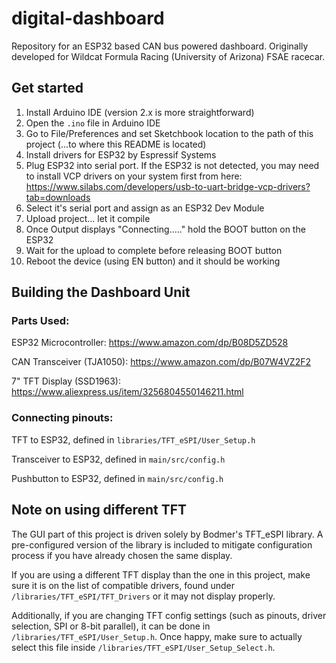 # digital-dashboard
Repository for an ESP32 based CAN bus powered dashboard. Originally developed for Wildcat Formula Racing (University of Arizona) FSAE racecar.

## Get started

1. Install Arduino IDE (version 2.x is more straightforward)
2. Open the `.ino` file in Arduino IDE
3. Go to File/Preferences and set Sketchbook location to the path of this project (...to where this README is located)
4. Install drivers for ESP32 by Espressif Systems
5. Plug ESP32 into serial port. If the ESP32 is not detected, you may need to install VCP drivers on your system first from here: https://www.silabs.com/developers/usb-to-uart-bridge-vcp-drivers?tab=downloads
6. Select it's serial port and assign as an ESP32 Dev Module
7. Upload project... let it compile
8. Once Output displays "Connecting....." hold the BOOT button on the ESP32
9. Wait for the upload to complete before releasing BOOT button
10. Reboot the device (using EN button) and it should be working

## Building the Dashboard Unit

### Parts Used:

ESP32 Microcontroller: https://www.amazon.com/dp/B08D5ZD528

CAN Transceiver (TJA1050): https://www.amazon.com/dp/B07W4VZ2F2

7" TFT Display (SSD1963): https://www.aliexpress.us/item/3256804550146211.html

### Connecting pinouts:

TFT to ESP32, defined in `libraries/TFT_eSPI/User_Setup.h`

Transceiver to ESP32, defined in `main/src/config.h`

Pushbutton to ESP32, defined in `main/src/config.h`

## Note on using different TFT

The GUI part of this project is driven solely by Bodmer's TFT_eSPI library. A pre-configured version of the library is included to mitigate configuration process if you have already chosen the same display.

If you are using a different TFT display than the one in this project, make sure it is on the list of compatible drivers, found under `/libraries/TFT_eSPI/TFT_Drivers` or it may not display properly.

Additionally, if you are changing TFT config settings (such as pinouts, driver selection, SPI or 8-bit parallel), it can be done in `/libraries/TFT_eSPI/User_Setup.h`. Once happy, make sure to actually select this file inside `/libraries/TFT_eSPI/User_Setup_Select.h`.
